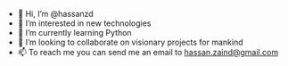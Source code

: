 - 👋 Hi, I’m @hassanzd
- 👀 I’m interested in new technologies
- 🌱 I’m currently learning Python
- 💞️ I’m looking to collaborate on visionary projects for mankind
- 📫 To reach me you can send me an email to hassan.zaind@gmail.com

<!---
hassanzd/hassanzd is a ✨ special ✨ repository because its `README.md` (this file) appears on your GitHub profile.
You can click the Preview link to take a look at your changes.
--->
